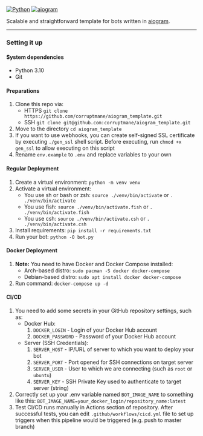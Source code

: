 [![Python](https://img.shields.io/badge/Python-3.10-blue)](https://www.python.org/downloads/) [![aiogram](https://img.shields.io/badge/aiogram-2.22.1-blue)](https://pypi.org/project/aiogram/)

Scalable and straightforward template for bots written in [aiogram](https://github.com/aiogram/aiogram).

---

### Setting it up

#### System dependencies

- Python 3.10
- Git

#### Preparations

1. Clone this repo via:
    - HTTPS `git clone https://github.com/corruptmane/aiogram_template.git`
    - SSH `git clone git@github.com:corruptmane/aiogram_template.git`
2. Move to the directory `cd aiogram_template`
3. If you want to use webhooks, you can create self-signed SSL certificate by executing `./gen_ssl` shell script. Before executing, run `chmod +x gen_ssl` to allow executing on this script
4. Rename `env.example` to `.env` and replace variables to your own

#### Regular Deployment

1. Create a virtual environment: `python -m venv venv`
2. Activate a virtual environment:
    - You use sh or bash or zsh: `source ./venv/bin/activate` or `. ./venv/bin/activate`
    - You use fish: `source ./venv/bin/activate.fish` or `. ./venv/bin/activate.fish`
    - You use csh: `source ./venv/bin/activate.csh` or `. ./venv/bin/activate.csh`
3. Install requirements: `pip install -r requirements.txt`
4. Run your bot: `python -O bot.py`

#### Docker Deployment

1. **Note:** You need to have Docker and Docker Compose installed:
    - Arch-based distro: `sudo pacman -S docker docker-compose`
    - Debian-based distro: `sudo apt install docker docker-compose`
2. Run command: `docker-compose up -d`

#### CI/CD

1. You need to add some secrets in your GitHub repository settings, such as:
    - Docker Hub:
        1. `DOCKER_LOGIN` - Login of your Docker Hub account
        2. `DOCKER_PASSWORD` - Password of your Docker Hub account
    - Server (SSH Credentials):
        1. `SERVER_HOST` - IP/URL of server to which you want to deploy your bot
        2. `SERVER_PORT` - Port opened for SSH connections on target server
        3. `SERVER_USER` - User to which we are connecting (such as `root` or `ubuntu`)
        4. `SERVER_KEY` - SSH Private Key used to authenticate to target server (string)
2. Correctly set up your .env variable named `BOT_IMAGE_NAME` to something like this:
`BOT_IMAGE_NAME=your_docker_login/repository_name:latest`
3. Test CI/CD runs manually in Actions section of repository.
After successful tests, you can edit `.github/workflows/cicd.yml` file to set up triggers when this pipeline would be triggered (e.g. push to master branch)
